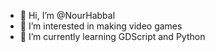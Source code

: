 - 👋 Hi, I’m @NourHabbal
- 👀 I’m interested in making video games
- 🌱 I’m currently learning GDScript and Python

<!---
NourHabbal/NourHabbal is a ✨ special ✨ repository because its `README.md` (this file) appears on your GitHub profile.
You can click the Preview link to take a look at your changes.
--->
